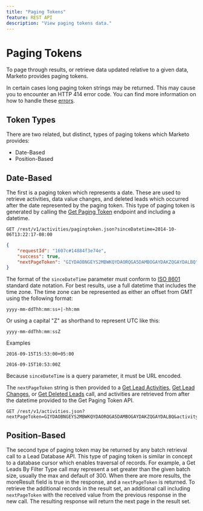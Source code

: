 ```yaml
---
title: "Paging Tokens"
feature: REST API
description: "View paging tokens data."
---
```


# Paging Tokens

To page through results, or retrieve data updated relative to a given data, Marketo provides paging tokens.

In certain cases long paging token strings may be returned. This may cause you to encounter an HTTP 414 error code. You can find more information on how to handle these [errors](error-codes.md).

## Token Types

There are two related, but distinct, types of paging tokens which Marketo provides:

- Date-Based
- Position-Based

## Date-Based

The first is a paging token which represents a date. These are used to retrieve activities, data value changes, and deleted leads which occurred after the date represented by the paging token. This type of paging token is generated by calling the [Get Paging Token](https://developer.adobe.com/marketo-apis/api/mapi/#tag/Activities/operation/getActivitiesPagingTokenUsingGET) endpoint and including a datetime.

```
GET /rest/v1/activities/pagingtoken.json?sinceDatetime=2014-10-06T13:22:17-08:00
```

```json
{
    "requestId": "1607c#14884f3e74e",
    "success": true,
    "nextPageToken": "GIYDAOBNGEYS2MBWKQYDAORQGA5DAMBOGAYDAKZQGAYDALBQ"
}
```

The format of the `sinceDateTime` parameter must conform to [ISO 8601](https://en.wikipedia.org/wiki/ISO_8601) standard date notation. For best results, use a full datetime that includes the time zone. The time zone can be represented as either an offset from GMT using the following format:

`yyyy-mm-ddThh:mm:ss+|-hh:mm`

Or using a capital "Z" as shorthand to represent UTC like this:

`yyyy-mm-ddThh:mm:ssZ`

Examples

`2016-09-15T15:53:00+05:00`

`2016-09-15T10:53:00Z`

Because `sinceDateTime` is a query parameter, it must be URL encoded.

The `nextPageToken` string is then provided to a [Get Lead Activities](https://developer.adobe.com/marketo-apis/api/mapi/#tag/Activities/operation/getLeadActivitiesUsingGET), [Get Lead Changes](https://developer.adobe.com/marketo-apis/api/mapi/#tag/Activities/operation/getLeadChangesUsingGET), or [Get Deleted Leads](https://developer.adobe.com/marketo-apis/api/mapi/#tag/Activities/operation/getDeletedLeadsUsingGET) call, and activities are retrieved from after the datetime provided to the Get Paging Token API.

```
GET /rest/v1/activities.json?nextPageToken=GIYDAOBNGEYS2MBWKQYDAORQGA5DAMBOGAYDAKZQGAYDALBQ&activityTypeIds=1&activityTypeIds=12
```

## Position-Based

The second type of paging token may be returned by any batch retrieval call to a Lead Database API. This type of paging token is similar in concept to a database cursor which enables traversal of records. For example, a Get Leads By Filter Type call may represent a set greater than the given batch size, usually the max and default of 300. When there are more results, the moreResult field is true in the response, and a `nextPageToken` is returned. To retrieve the additional records in the result set, an additional call including `nextPageToken` with the received value from the previous response in the new call. The resulting response will return the next page in the result set.
